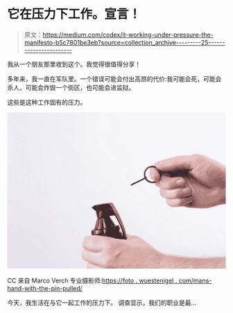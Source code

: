 # 它在压力下工作。宣言！

> 原文：<https://medium.com/codex/it-working-under-pressure-the-manifesto-b5c7801be3eb?source=collection_archive---------25----------------------->

我从一个朋友那里收到这个。我觉得很值得分享！

多年来，我一直在军队里。一个错误可能会付出高昂的代价:我可能会死，可能会杀人，可能会炸毁一个街区，也可能会进监狱。

这些是这种工作固有的压力。

![](img/7d1c857066e460b616e88ba259d73218.png)

CC 来自 Marco Verch 专业摄影师:[https://foto . wuestenigel . com/mans-hand-with-the-pin-pulled/](https://foto.wuestenigel.com/hand-grenade-in-a-mans-hand-with-the-pin-pulled/)

今天，我生活在与它一起工作的压力下。
调查显示，我们的职业是最…